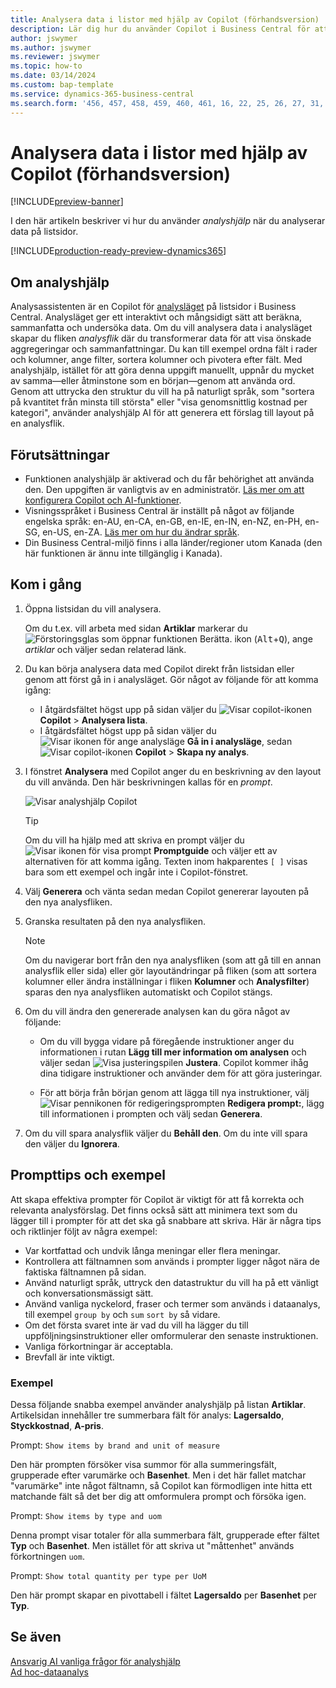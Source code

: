 ```yaml
---
title: Analysera data i listor med hjälp av Copilot (förhandsversion)
description: Lär dig hur du använder Copilot i Business Central för att analysera data.
author: jswymer
ms.author: jswymer
ms.reviewer: jswymer
ms.topic: how-to
ms.date: 03/14/2024
ms.custom: bap-template
ms.service: dynamics-365-business-central
ms.search.form: '456, 457, 458, 459, 460, 461, 16, 22, 25, 26, 27, 31, 143, 144, 9300, 9301, 9303, 9304, 9305, 9306, 9307, 9309, 9310, 9311'
---
```

# Analysera data i listor med hjälp av Copilot (förhandsversion)

[!INCLUDE[preview-banner](includes/preview-banner.md)]

I den här artikeln beskriver vi hur du använder *analyshjälp* när du analyserar data på listsidor.

[!INCLUDE[production-ready-preview-dynamics365](includes/production-ready-preview-dynamics365.md)]

## Om analyshjälp

Analysassistenten är en Copilot för [analysläget](analysis-mode.md) på listsidor i Business Central. Analysläget ger ett interaktivt och mångsidigt sätt att beräkna, sammanfatta och undersöka data. Om du vill analysera data i analysläget skapar du fliken *analysflik* där du transformerar data för att visa önskade aggregeringar och sammanfattningar. Du kan till exempel ordna fält i rader och kolumner, ange filter, sortera kolumner och pivotera efter fält. Med analyshjälp, istället för att göra denna uppgift manuellt, uppnår du mycket av samma&mdash;eller åtminstone som en början&mdash;genom att använda ord. Genom att uttrycka den struktur du vill ha på naturligt språk, som "sortera på kvantitet från minsta till största" eller "visa genomsnittlig kostnad per kategori", använder analyshjälp AI för att generera ett förslag till layout på en analysflik.


<!-- 

 However, the data analysis mode requires some understanding of how to structure fields to meet the desired aggregations and summarizations. It requires you to move fields around to the appropriate areas within analysis mode pane which data rows and columns to display, specify filters, sorting, grouping, pivoting and totals. Analysis assist minimizes these requirments by enabling you to express the desired layout in words. , like "group which data rows and columns to display, specify filters, sorting, grouping, pivoting and totals
--> 
## Förutsättningar

- Funktionen analyshjälp är aktiverad och du får behörighet att använda den. Den uppgiften är vanligtvis av en administratör. [Läs mer om att konfigurera Copilot och AI-funktioner](enable-ai.md).
- Visningsspråket i Business Central är inställt på något av följande engelska språk: en-AU, en-CA, en-GB, en-IE, en-IN, en-NZ, en-PH, en-SG, en-US, en-ZA. [Läs mer om hur du ändrar språk](ui-change-basic-settings.md#language).
- Din Business Central-miljö finns i alla länder/regioner utom Kanada (den här funktionen är ännu inte tillgänglig i Kanada).

<!--
> [!NOTE]
> You may notice some list pages that don't include the **Analyze** switch for changing to the analysis mode. The reason is that developers can disable analysis mode on specific pages by using the [AnalysisModeEnabled property](/dynamics365/business-central/dev-itpro/developer/properties/devenv-analysismodeenabled-property) in AL.-->

## Kom i gång

1. Öppna listsidan du vill analysera.

   Om du t.ex. vill arbeta med sidan **Artiklar** markerar du ![Förstoringsglas som öppnar funktionen Berätta.](media/ui-search/search_small.png) ikon (<kbd>Alt</kbd>+<kbd>Q</kbd>), ange *artiklar* och väljer sedan relaterad länk.

1. Du kan börja analysera data med Copilot direkt från listsidan eller genom att först gå in i analysläget. Gör något av följande för att komma igång:

    - I åtgärdsfältet högst upp på sidan väljer du ![Visar copilot-ikonen](media/copilot-icon.png) **Copilot** > **Analysera lista**.
    - I åtgärdsfältet högst upp på sidan väljer du ![Visar ikonen för ange analysläge](media/analysis-mode-icon.png) **Gå in i analysläge**, sedan ![Visar copilot-ikonen](media/copilot-icon.png) **Copilot** > **Skapa ny analys**.

1. I fönstret **Analysera** med Copilot anger du en beskrivning av den layout du vill använda. Den här beskrivningen kallas för en *prompt*.

    ![Visar analyshjälp Copilot](media/analysis-assist.png)

    > [!TIP]
    > Om du vill ha hjälp med att skriva en prompt väljer du ![Visar ikonen för visa prompt](media/prompt-guide-icon.png) **Promptguide** och väljer ett av alternativen för att komma igång. Texten inom hakparentes `[ ]` visas bara som ett exempel och ingår inte i Copilot-fönstret.

1. Välj **Generera** och vänta sedan medan Copilot genererar layouten på den nya analysfliken.
1. Granska resultaten på den nya analysfliken.

   > [!NOTE]
   > Om du navigerar bort från den nya analysfliken (som att gå till en annan analysflik eller sida) eller gör layoutändringar på fliken (som att sortera kolumner eller ändra inställningar i fliken **Kolumner** och **Analysfilter**) sparas den nya analysfliken automatiskt och Copilot stängs.

1. Om du vill ändra den genererade analysen kan du göra något av följande:

   - Om du vill bygga vidare på föregående instruktioner anger du informationen i rutan **Lägg till mer information om analysen** och väljer sedan ![Visa justeringspilen](media/analysis-assist-adjust-button.png) **Justera**. Copilot kommer ihåg dina tidigare instruktioner och använder dem för att göra justeringar.

   - För att börja från början genom att lägga till nya instruktioner, välj ![Visar pennikonen för redigeringsprompten](media/edit-pencil.png) **Redigera prompt:**, lägg till informationen i prompten och välj sedan **Generera**.

1. Om du vill spara analysflik väljer du **Behåll den**. Om du inte vill spara den väljer du **Ignorera**.

## Prompttips och exempel

Att skapa effektiva prompter för Copilot är viktigt för att få korrekta och relevanta analysförslag. Det finns också sätt att minimera text som du lägger till i prompter för att det ska gå snabbare att skriva. Här är några tips och riktlinjer följt av några exempel:

- Var kortfattad och undvik långa meningar eller flera meningar.
- Kontrollera att fältnamnen som används i prompter ligger något nära de faktiska fältnamnen på sidan.
- Använd naturligt språk, uttryck den datastruktur du vill ha på ett vänligt och konversationsmässigt sätt.
- Använd vanliga nyckelord, fraser och termer som används i dataanalys, till exempel `group by` och `sum` `sort by` så vidare.
- Om det första svaret inte är vad du vill ha lägger du till uppföljningsinstruktioner eller omformulerar den senaste instruktionen.
- Vanliga förkortningar är acceptabla.
- Brevfall är inte viktigt.

### Exempel

Dessa följande snabba exempel använder analyshjälp på listan **Artiklar**. Artikelsidan innehåller tre summerbara fält för analys: **Lagersaldo**, **Styckkostnad**, **A-pris**.

Prompt: `Show items by brand and unit of measure`

Den här prompten försöker visa summor för alla summeringsfält, grupperade efter varumärke och **Basenhet**. Men i det här fallet matchar "varumärke" inte något fältnamn, så Copilot kan förmodligen inte hitta ett matchande fält så det ber dig att omformulera prompt och försöka igen.

Prompt: `Show items by type and uom`

Denna prompt visar totaler för alla summerbara fält, grupperade efter fältet **Typ** och **Basenhet**. Men istället för att skriva ut "måttenhet" används förkortningen `uom`.

Prompt: `Show total quantity per type per UoM`

Den här prompt skapar en pivottabell i fältet **Lagersaldo** per **Basenhet** per **Typ**.

## Se även

[Ansvarig AI vanliga frågor för analyshjälp](faqs-analysis-assist.md)  
[Ad hoc-dataanalys](reports-adhoc-analysis.md)  

